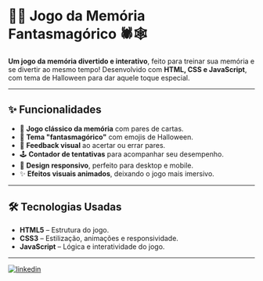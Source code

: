 # 👻🎃 Jogo da Memória Fantasmagórico 🕷️🕸️

**Um jogo da memória divertido e interativo**, feito para treinar sua memória e se divertir ao mesmo tempo! Desenvolvido com **HTML, CSS e JavaScript**, com tema de Halloween para dar aquele toque especial.  

---

## ✨ Funcionalidades

- 🎴 **Jogo clássico da memória** com pares de cartas.  
- 👻 **Tema "fantasmagórico"** com emojis de Halloween.  
- 🔄 **Feedback visual** ao acertar ou errar pares.  
- 🕹️ **Contador de tentativas** para acompanhar seu desempenho.  
- 📱 **Design responsivo**, perfeito para desktop e mobile.  
- ✨ **Efeitos visuais animados**, deixando o jogo mais imersivo.  

---

## 🛠 Tecnologias Usadas

- **HTML5** – Estrutura do jogo.  
- **CSS3** – Estilização, animações e responsividade.  
- **JavaScript** – Lógica e interatividade do jogo.  

---


[![linkedin](https://img.shields.io/badge/linkedin-0A66C2?style=for-the-badge&logo=linkedin&logoColor=white)](https://www.linkedin.com/in/henrique-baptista-bandeira)
